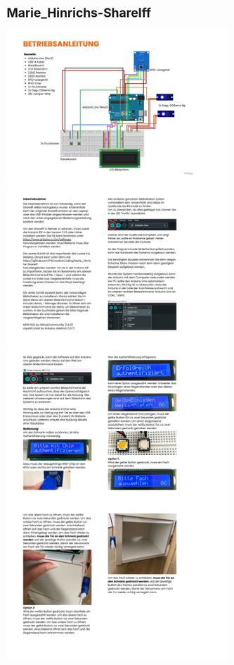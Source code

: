 # Marie_Hinrichs-ShareIff
![Betriebsanleitung](./images/105.png)
![Betriebsanleitung](./images/106.png)
![Betriebsanleitung](./images/107.png)
![Betriebsanleitung](./images/108.png)